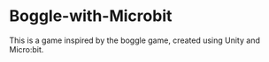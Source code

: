 # Boggle-with-Microbit
This is a game inspired by the boggle game, created using Unity and Micro:bit.
